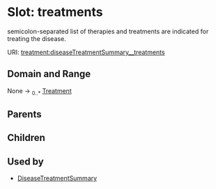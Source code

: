 
# Slot: treatments


semicolon-separated list of therapies and treatments are indicated for treating the disease.

URI: [treatment:diseaseTreatmentSummary__treatments](http://w3id.org/ontogpt/treatments/diseaseTreatmentSummary__treatments)


## Domain and Range

None &#8594;  <sub>0..\*</sub> [Treatment](Treatment.md)

## Parents


## Children


## Used by

 * [DiseaseTreatmentSummary](DiseaseTreatmentSummary.md)

